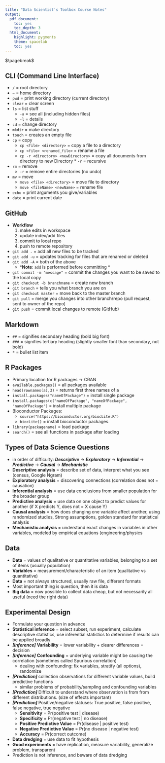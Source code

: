 ```yaml
---
title: "Data Scientist’s Toolbox Course Notes"
output:
  pdf_document:
    toc: yes
    toc_depth: 3
  html_document:
    highlight: pygments
    theme: spacelab
    toc: yes
---
```


$\pagebreak$

## CLI (Command Line Interface)

* `/` = root directory
* `~` = home directory
* `pwd` = print working directory (current directory)
* `clear` = clear screen
* `ls` = list stuff
    *  `-a` = see all (including hidden files)
    *  `-l` = details
* `cd` = change directory
* `mkdir` = make directory
* `touch` = creates an empty file
* `cp` = copy
    * `cp <file> <directory>` = copy a file to a directory
    * `cp <file> <renamed_file>` = rename a file
    * `cp -r <directory> <newDirectory>` = copy all documents from directory to new Directory
            * `-r` = recursive
* `rm` = remove
    * `-r` = remove entire directories (no undo)
* `mv` = move
    * `move <file> <directory>` = move file to directory
    * `move <fileName> <newName>` = rename file
* `echo` = print arguments you give/variables
* `date` = print current date



## GitHub

* **Workflow**
    1. make edits in workspace
    2. update index/add files
    3. commit to local repo
    4. push to remote repository
* `git add .` = add all new files to be tracked
* `git add -u` = updates tracking for files that are renamed or deleted
* `git add -A` = both of the above
    * ***Note**: `add` is performed before committing *
* `git commit -m "message"` = commit the changes you want to be saved to the local copy
* `git checkout -b branchname` = create new branch
* `git branch` = tells you what branch you are on
* `git checkout master` = move back to the master branch
* `git pull` = merge you changes into other branch/repo (pull request, sent to owner of the repo)
* `git push` = commit local changes to remote (GitHub)



## Markdown

* `##` = signifies secondary heading (bold big font)
* `###` = signifies tertiary heading (slightly smaller font than secondary, not bold)
* `*` = bullet list item



## R Packages

* Primary location for R packages $\rightarrow$ CRAN
* `available.packages()` = all packages available
* `head(rownames(a),3)` = returns first three names of a
* `install.packages("nameOfPackage")` = install single package
* `install.packages(c("nameOfPackage", "nameOfPackage", "nameOfPackage")` = install multiple package
* Bioconductor Packages:
    *  `source("https://bioconductor.org/biocLite.R")`
    *  `biocLite()` = install bioconductor packages
* `library(packagename)` = load package
* `search()` = see all functions in package after loading



## Types of Data Science Questions

* in order of difficulty: ***Descriptive*** $\rightarrow$ ***Exploratory*** $\rightarrow$ ***Inferential*** $\rightarrow$ ***Predictive*** $\rightarrow$ ***Causal*** $\rightarrow$ ***Mechanistic***
* **Descriptive analysis** = describe set of data, interpret what you see (census, Google Ngram)
* **Exploratory analysis** = discovering connections (correlation does not = causation)
* **Inferential analysis** = use data conclusions from smaller population for the broader group
* **Predictive analysis** = use data on one object to predict values for another (if X predicts Y, does not = X cause Y)
* **Causal analysis** = how does changing one variable affect another, using randomized studies, Strong assumptions, golden standard for statistical analysis
* **Mechanistic analysis** = understand exact changes in variables in other variables, modeled by empirical equations (engineering/physics



## Data
* **Data** = values of qualitative or quantitative variables, belonging to a set of items (usually population)
* **Variables** = measurement/characteristic of an item (qualitative vs quantitative)
* **Data** = not always structured, usually raw file, different formats
* Most important thing is question, then it is data
* **Big data** = now possible to collect data cheap, but not necessarily all useful (need the right data)

## Experimental Design
* Formulate your question in advance
* **Statistical inference** = select subset, run experiment, calculate descriptive statistics, use inferential statistics to determine if results can be applied broadly
* ***[Inference]*** **Variability** = lower variability + clearer differences = decision
* ***[Inference]*** **Confounding** = underlying variable might be causing the correlation (sometimes called Spurious correlation)
    * dealing with confounding: fix variables, stratify (all options), randomize
* ***[Prediction]*** collection observations for different variable values, build predictive functions
    *  similar problems of probability/sampling and confounding variables
* ***[Prediction]*** Difficult to understand where observation is from from different distributions. (size of effects important)
* ***[Prediction]*** Positive/negative statuses: True positive, false positive, false negative, true negative
    * **Sensitivity** = Pr(positive test | disease)
    * **Specificity** = Pr(negative test | no disease)
    * **Positive Predictive Value** = Pr(disease | positive test)
    * **Negative Predictive Value** = Pr(no disease | negative test)
    * **Accuracy** = Pr(correct outcome)
* **Data dredging** = use data to fit hypothesis
* **Good experiments** = have replication, measure variability, generalize problem, transparent
* Prediction is not inference, and beware of data dredging
